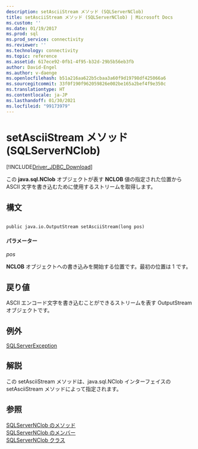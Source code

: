 ```yaml
---
description: setAsciiStream メソッド (SQLServerNClob)
title: setAsciiStream メソッド (SQLServerNClob) | Microsoft Docs
ms.custom: ''
ms.date: 01/19/2017
ms.prod: sql
ms.prod_service: connectivity
ms.reviewer: ''
ms.technology: connectivity
ms.topic: reference
ms.assetid: 617ece92-0fb1-4f95-b32d-29b5b56eb3fb
author: David-Engel
ms.author: v-daenge
ms.openlocfilehash: b51a216aa622b5cbaa3a60f9d19798df425066a6
ms.sourcegitcommit: 33f0f190f962059826e002be165a2bef4f9e350c
ms.translationtype: HT
ms.contentlocale: ja-JP
ms.lasthandoff: 01/30/2021
ms.locfileid: "99173979"
---
```

# <a name="setasciistream-method-sqlservernclob"></a>setAsciiStream メソッド (SQLServerNClob)
[!INCLUDE[Driver_JDBC_Download](../../../includes/driver_jdbc_download.md)]

  この **java.sql.NClob** オブジェクトが表す **NCLOB** 値の指定された位置から ASCII 文字を書き込むために使用するストリームを取得します。  
  
## <a name="syntax"></a>構文  
  
```  
  
public java.io.OutputStream setAsciiStream(long pos)  
```  
  
#### <a name="parameters"></a>パラメーター  
 *pos*  
  
 **NCLOB** オブジェクトへの書き込みを開始する位置です。最初の位置は 1 です。  
  
## <a name="return-value"></a>戻り値  
 ASCII エンコード文字を書き込むことができるストリームを表す OutputStream オブジェクトです。  
  
## <a name="exceptions"></a>例外  
 [SQLServerException](../../../connect/jdbc/reference/sqlserverexception-class.md)  
  
## <a name="remarks"></a>解説  
 この setAsciiStream メソッドは、java.sql.NClob インターフェイスの setAsciiStream メソッドによって指定されます。  
  
## <a name="see-also"></a>参照  
 [SQLServerNClob のメソッド](../../../connect/jdbc/reference/sqlservernclob-methods.md)   
 [SQLServerNClob のメンバー](../../../connect/jdbc/reference/sqlservernclob-members.md)   
 [SQLServerNClob クラス](../../../connect/jdbc/reference/sqlservernclob-class.md)  
  
  
